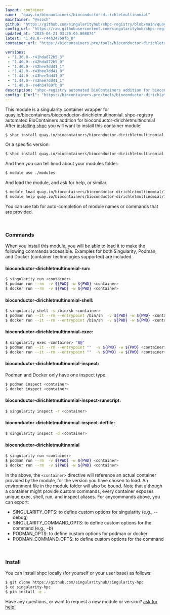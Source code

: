 ```yaml
---
layout: container
name:  "quay.io/biocontainers/bioconductor-dirichletmultinomial"
maintainer: "@vsoch"
github: "https://github.com/singularityhub/shpc-registry/blob/main/quay.io/biocontainers/bioconductor-dirichletmultinomial/container.yaml"
config_url: "https://raw.githubusercontent.com/singularityhub/shpc-registry/main/quay.io/biocontainers/bioconductor-dirichletmultinomial/container.yaml"
updated_at: "2025-04-21 03:26:05.868874"
latest: "1.48.0--r44h34769fb_0"
container_url: "https://biocontainers.pro/tools/bioconductor-dirichletmultinomial"

versions:
 - "1.36.0--r41hda872b5_3"
 - "1.40.0--r42hda872b5_0"
 - "1.40.0--r42hee7dd41_1"
 - "1.42.0--r43hee7dd41_0"
 - "1.44.0--r43hee7dd41_0"
 - "1.44.0--r43hee7dd41_1"
 - "1.48.0--r44h34769fb_0"
description: "shpc-registry automated BioContainers addition for bioconductor-dirichletmultinomial"
config: {"url": "https://biocontainers.pro/tools/bioconductor-dirichletmultinomial", "maintainer": "@vsoch", "description": "shpc-registry automated BioContainers addition for bioconductor-dirichletmultinomial", "latest": {"1.48.0--r44h34769fb_0": "sha256:b03e022a024d22806e29bd9c103b7884c87dbbfac91c980a8c4e071d6d252e48"}, "tags": {"1.36.0--r41hda872b5_3": "sha256:255216cfe4681869fe889960d05b957dfe3ac2cecc8f37babb15e02cf3725c32", "1.40.0--r42hda872b5_0": "sha256:ce47eed3da7e84a71fffc84426124bddf80f1534ba840a9796fee754909b00df", "1.40.0--r42hee7dd41_1": "sha256:2d0fc16c75a0bf13f406db8564b43936ab7df31be0c4bbd59f2fa0ed9cce49f5", "1.42.0--r43hee7dd41_0": "sha256:cd9723bfd39cf1f7ed6fa2fbc1b550fe70293eb92df846f2e02ea9079cc51a9b", "1.44.0--r43hee7dd41_0": "sha256:747720b131f9ee0b19a076a20b7f70aa01bd60c6b485597e1ac4b289586ecf08", "1.44.0--r43hee7dd41_1": "sha256:54edbcabc90d5b09211334f0f50708f896a6c8225ef25f2c1af12eac7b94c184", "1.48.0--r44h34769fb_0": "sha256:b03e022a024d22806e29bd9c103b7884c87dbbfac91c980a8c4e071d6d252e48"}, "docker": "quay.io/biocontainers/bioconductor-dirichletmultinomial"}
---
```


This module is a singularity container wrapper for quay.io/biocontainers/bioconductor-dirichletmultinomial.
shpc-registry automated BioContainers addition for bioconductor-dirichletmultinomial
After [installing shpc](#install) you will want to install this container module:


```bash
$ shpc install quay.io/biocontainers/bioconductor-dirichletmultinomial
```

Or a specific version:

```bash
$ shpc install quay.io/biocontainers/bioconductor-dirichletmultinomial:1.48.0--r44h34769fb_0
```

And then you can tell lmod about your modules folder:

```bash
$ module use ./modules
```

And load the module, and ask for help, or similar.

```bash
$ module load quay.io/biocontainers/bioconductor-dirichletmultinomial/1.48.0--r44h34769fb_0
$ module help quay.io/biocontainers/bioconductor-dirichletmultinomial/1.48.0--r44h34769fb_0
```

You can use tab for auto-completion of module names or commands that are provided.

<br>

### Commands

When you install this module, you will be able to load it to make the following commands accessible.
Examples for both Singularity, Podman, and Docker (container technologies supported) are included.

#### bioconductor-dirichletmultinomial-run:

```bash
$ singularity run <container>
$ podman run --rm  -v ${PWD} -w ${PWD} <container>
$ docker run --rm  -v ${PWD} -w ${PWD} <container>
```

#### bioconductor-dirichletmultinomial-shell:

```bash
$ singularity shell -s /bin/sh <container>
$ podman run --it --rm --entrypoint /bin/sh  -v ${PWD} -w ${PWD} <container>
$ docker run --it --rm --entrypoint /bin/sh  -v ${PWD} -w ${PWD} <container>
```

#### bioconductor-dirichletmultinomial-exec:

```bash
$ singularity exec <container> "$@"
$ podman run --it --rm --entrypoint ""  -v ${PWD} -w ${PWD} <container> "$@"
$ docker run --it --rm --entrypoint ""  -v ${PWD} -w ${PWD} <container> "$@"
```

#### bioconductor-dirichletmultinomial-inspect:

Podman and Docker only have one inspect type.

```bash
$ podman inspect <container>
$ docker inspect <container>
```

#### bioconductor-dirichletmultinomial-inspect-runscript:

```bash
$ singularity inspect -r <container>
```

#### bioconductor-dirichletmultinomial-inspect-deffile:

```bash
$ singularity inspect -d <container>
```



#### bioconductor-dirichletmultinomial

```bash
$ singularity run <container>
$ podman run --rm  -v ${PWD} -w ${PWD} <container>
$ docker run --rm  -v ${PWD} -w ${PWD} <container>
```


In the above, the `<container>` directive will reference an actual container provided
by the module, for the version you have chosen to load. An environment file in the
module folder will also be bound. Note that although a container
might provide custom commands, every container exposes unique exec, shell, run, and
inspect aliases. For anycommands above, you can export:

 - SINGULARITY_OPTS: to define custom options for singularity (e.g., --debug)
 - SINGULARITY_COMMAND_OPTS: to define custom options for the command (e.g., -b)
 - PODMAN_OPTS: to define custom options for podman or docker
 - PODMAN_COMMAND_OPTS: to define custom options for the command

<br>

### Install

You can install shpc locally (for yourself or your user base) as follows:

```bash
$ git clone https://github.com/singularityhub/singularity-hpc
$ cd singularity-hpc
$ pip install -e .
```

Have any questions, or want to request a new module or version? [ask for help!](https://github.com/singularityhub/singularity-hpc/issues)